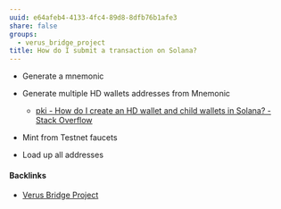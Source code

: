 ```yaml
---
uuid: e64afeb4-4133-4fc4-89d8-8dfb76b1afe3
share: false
groups:
  - verus_bridge_project
title: How do I submit a transaction on Solana?
---
```

* Generate a mnemonic
* Generate multiple HD wallets addresses from Mnemonic
	* [pki - How do I create an HD wallet and child wallets in Solana? - Stack Overflow](https://stackoverflow.com/questions/72658589/how-do-i-create-an-hd-wallet-and-child-wallets-in-solana)

* Mint from Testnet faucets
* Load up all addresses

#### Backlinks

* [Verus Bridge Project](/fb7feedf-7aa9-4572-9ba5-c442f1046b7a)